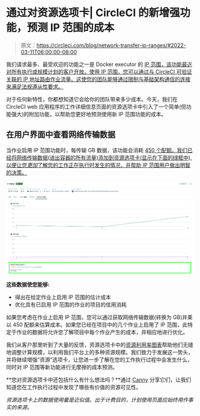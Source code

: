 # 通过对资源选项卡| CircleCI 的新增强功能，预测 IP 范围的成本

> 原文：<https://circleci.com/blog/network-transfer-ip-ranges/#2022-03-11T06:00:00-08:00>

我们请求最多、最受欢迎的功能之一是 Docker executor 的 [IP 范围，该功能最近对所有执行或规模计划的客户开放。使用 IP 范围，您可以通过与 CircleCI 可验证关联的 IP 地址路由作业流量。这使您的团队能够通过限制与基础架构通信的连接来满足法规遵从性要求。](https://circleci.com/blog/ip-ranges-better-security/)

对于任何新特性，你都想知道它会给你的团队带来多少成本。今天，我们在 CircleCI web 应用程序的工作详细信息页面的资源选项卡中引入了一个简单(但功能强大)的附加功能，以帮助您更好地预测使用新 IP 范围功能的成本。

## 在用户界面中查看网络传输数据

当作业启用 IP 范围功能时，每传输 GB 数据，该功能会消耗 [450 个配额。我们已经将网络传输数据(进出容器的所有流量)添加到资源选项卡(显示在下面的绿框中),以便让您*更加*了解您的工作正在执行时发生的情况，并帮助 IP 范围用户做出明智的决策。](https://discuss.circleci.com/t/ip-ranges-pricing-model/42464)

![Resources tab](img/13ef8ea999a01c6de3ecb681afe9f28a.png)

**这些数据使您能够:**

*   得出在给定作业上启用 IP 范围的估计成本
*   优化具有已启用 IP 范围的作业的项目的信用消耗

如果您考虑在作业上启用 IP 范围，您可以通过获取网络传输数据(转换为 GB)并乘以 450 配额来估算成本。如果您已经在项目中的几个作业上启用了 IP 范围，此特定于作业的数据将允许您了解项目中每个作业产生的成本，并相应地进行优化。

我们从客户那里听到了大量的反馈，资源选项卡中的[资源利用率图表](https://circleci.com/blog/optimize-resources-dashboard/)帮助他们无缝地调整计算规模，以利用我们平台上的多种资源规模。我们致力于发展这一势头，并将继续增强“资源”选项卡，让您进一步了解在您的工作执行过程中会发生什么，同时对 IP 范围等新功能进行无摩擦的成本预测。

**您对资源选项卡中还包括什么有什么想法吗？**通过 [Canny](https://circleci.canny.io/cloud-feature-requests) 分享它们，让我们知道您在工作执行过程中发现了哪些有价值的资源可见性。

*资源选项卡上的数据使用量是近似值。出于计费目的，计划使用页面应始终用作事实的来源。*